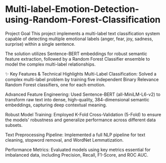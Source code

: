 # Multi-label-Emotion-Detection-using-Random-Forest-Classification
Project Goal
This project implements a multi-label text classification system capable of detecting multiple emotional labels (anger, fear, joy, sadness, surprise) within a single sentence.

The solution utilizes Sentence-BERT embeddings for robust semantic feature extraction, followed by a Random Forest Classifier ensemble to model the complex multi-label relationships.

✨ Key Features & Technical Highlights
Multi-Label Classification: Solved a complex multi-label problem by training five independent Binary Relevance Random Forest classifiers, one for each emotion.

Advanced Feature Engineering: Used Sentence-BERT (all-MiniLM-L6-v2) to transform raw text into dense, high-quality, 384-dimensional semantic embeddings, capturing deep contextual meaning.

Robust Model Training: Employed K-Fold Cross-Validation (5-Fold) to ensure the models' robustness and generalize performance across different data subsets.

Text Preprocessing Pipeline: Implemented a full NLP pipeline for text cleaning, stopword removal, and WordNet Lemmatization.

Performance Metrics: Evaluated models using key metrics essential for imbalanced data, including Precision, Recall, F1-Score, and ROC AUC.
